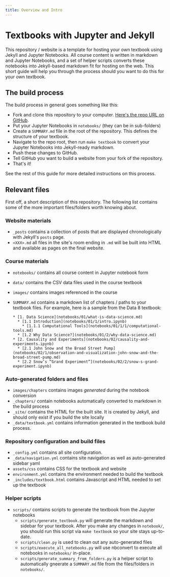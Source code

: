 ```yaml
---
title: Overview and Intro
---
```


# Textbooks with Jupyter and Jekyll

This repository / website is a template for hosting your own textbook using
Jekyll and Jupyter Notebooks. All course content is written in markdown and
Jupyter Notebooks, and a set of helper scripts converts these notebooks into
Jekyll-based markdown fit for hosting on the web. This short guide will
help you through the process should you want to do this for your own textbook.

## The build process

The build process in general goes something like this:

* Fork and clone this repository to your computer. [Here's the repo URL on GitHub](https://github.com/choldgraf/textbook-jekyll-template).
* Put your Jupyter Notebooks in `notebooks/` (they can be in sub-folders)
* Create a `SUMMARY.md` file in the root of the repository. This defines the structure
  of your textbook.
* Navigate to the repo root, then run `make textbook` to convert your Jupyter Notebooks into Jekyll-ready markdown.
* Push these changes to GitHub.
* Tell GitHub you want to build a website from your fork of the repository.
* That's it!

See the rest of this guide for more detailed instructions on this process.

## Relevant files

First off, a short description of this repository. The following list contains some
of the more important files/folders worth knowing about.

### Website materials

* `_posts` contains a collection of posts that are displayed chronologically
  with Jekyll's `posts` page.
* `<XXX>.md` all files in the site's room ending in `.md` will be built into HTML
  and available as pages on the final website.

### Course materials

* `notebooks/` contains all course content in Jupyter notebook form
* `data/` contains the CSV data files used in the course textbook
* `images/` contains images referenced in the course
* `SUMMARY.md` contains a markdown list of chapters / paths to your textbook files. For
  example, here is a sample from the Data 8 textbook:

  ```
  * [1. Data Science](notebooks/01/what-is-data-science.md)
    * [1.1 Introduction](notebooks/01/1/intro.ipynb)
      * [1.1.1 Computational Tools](notebooks/01/1/1/computational-tools.md)
    * [1.2 Why Data Science?](notebooks/01/2/why-data-science.md)
  * [2. Causality and Experiments](notebooks/02/causality-and-experiments.ipynb)
    * [2.1 John Snow and the Broad Street Pump](notebooks/02/1/observation-and-visualization-john-snow-and-the-broad-street-pump.md)
    * [2.2 Snow’s “Grand Experiment”](notebooks/02/2/snow-s-grand-experiment.ipynb)
   ```

### Auto-generated folders and files
* `images/chapters` contains images *generated* during the notebook conversion
* `_chapters/` contain notebooks automatically converted to markdown in the build process
* `_site/` contains the HTML for the built site. It is created by Jekyll, and should only exist if you build the site locally
* `_data/textbook.yml` contains information generated in the textbook build process.

### Repository configuration and build files
* `_config.yml` contains all site configuration.
* `_data/navigation.yml` contains site navigation as well as auto-generated sidebar yaml
* `assets/css` contains CSS for the textbook and website
* `environment.yml` contains the environment needed to build the textbook
* `_includes/textbook.html` contains Javascript and HTML needed to set up the textbook

### Helper scripts

* `scripts/` contains scripts to generate the textbook from the Jupyter notebooks
    * `scripts/generate_textbook.py` will generate the markdown and sidebar for your textbook. After you make any changes
      in `notebook/`, you should run this script via `make textbook` so your site stays up-to-date.
    * `scripts/clean.py` is used to clean out any auto-generated files
    * `scripts/execute_all_notebooks.py` will use nbconvert to execute all notebooks in `notebooks/` in-place.
    * `scripts/generate_summary_from_folders.py` is a helper script to automatically gneerate a `SUMMARY.md` file from
      the files/folders in `notebooks/`.
